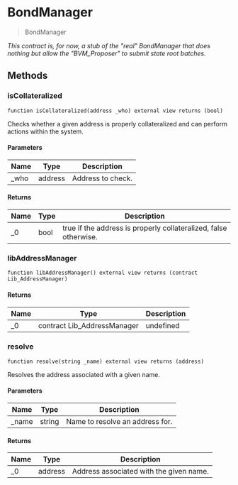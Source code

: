 # BondManager



> BondManager



*This contract is, for now, a stub of the &quot;real&quot; BondManager that does nothing but allow the &quot;BVM_Proposer&quot; to submit state root batches.*

## Methods

### isCollateralized

```solidity
function isCollateralized(address _who) external view returns (bool)
```

Checks whether a given address is properly collateralized and can perform actions within the system.



#### Parameters

| Name | Type | Description |
|---|---|---|
| _who | address | Address to check.

#### Returns

| Name | Type | Description |
|---|---|---|
| _0 | bool | true if the address is properly collateralized, false otherwise.

### libAddressManager

```solidity
function libAddressManager() external view returns (contract Lib_AddressManager)
```






#### Returns

| Name | Type | Description |
|---|---|---|
| _0 | contract Lib_AddressManager | undefined

### resolve

```solidity
function resolve(string _name) external view returns (address)
```

Resolves the address associated with a given name.



#### Parameters

| Name | Type | Description |
|---|---|---|
| _name | string | Name to resolve an address for.

#### Returns

| Name | Type | Description |
|---|---|---|
| _0 | address | Address associated with the given name.




